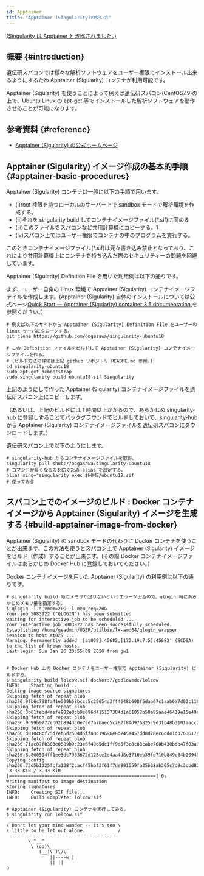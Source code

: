 ```yaml
---
id: Apptainer
title: "Apptainer (Singularity)の使い方"
---
```


[(Singularity は Apptainer と改称されました。)](https://github.com/apptainer/singularity)

## 概要 {#introduction}

遺伝研スパコンでは様々な解析ソフトウェアをユーザー権限でインストール出来るようにするため Apptainer (Sigularity) コンテナが利用可能です。

Apptainer (Sigularity) を使うことによって例えば遺伝研スパコン(CentOS7.9)の上で、Ubuntu Linux の apt-get 等でインストールした解析ソフトウェアを動作させることが可能になります。



## 参考資料 {#reference}

- [Apptainer (Sigularity) の公式ホームページ](https://apptainer.org/)


## Apptainer (Sigularity) イメージ作成の基本的手順 {#apptainer-basic-procedures}

Apptainer (Sigularity) コンテナは一般に以下の手順で用います。

- (i)root 権限を持つローカルのサーバー上で sandbox モードで解析環境を作成する。
- (ii)それを singularity build してコンテナイメージファイル(*.sif)に固める
- (iii)このファイルをスパコンなど共用計算機にコピーする。1
- (iv)スパコン上ではユーザー権限でコンテナの中のプログラムを実行する。

このときコンテナイメージファイル(*.sif)は元々書き込み禁止となっており、これにより共用計算機上にコンテナを持ち込んだ際のセキュリティーの問題を回避しています。

Apptainer (Sigularity) Definition File を用いた利用例は以下の通りです。

まず、ユーザー自身の Linux 環境で Apptainer (Sigularity) コンテナイメージファイルを作成します。(Apptainer (Sigularity) 自体のインストールについては公式ページ[Quick Start — Apptainer (Sigularity) container 3.5 documentation ](https://sylabs.io/guides/3.5/user-guide/quick_start.html)を参照ください。）


```
# 例えば以下のサイトから Apptainer (Sigularity) Definition File をユーザーの linux サーバにクローンする。
git clone https://github.com/oogasawa/singularity-ubuntu18

# この Definition ファイルをビルドして Apptainer (Sigularity) コンテナイメージファイルを作る。
# (ビルド方法の詳細は上記 github リポジトリ README.md 参照.)
cd singularity-ubuntu18
sudo apt-get debootstrap
sudo singularity build ubuntu18.sif Singularity
```


上記のようにして作った Apptainer (Sigularity) コンテナイメージファイルを遺伝研スパコン上にコピーします。

（あるいは、上記のビルドには 1 時間以上かかるので、あらかじめ singularity-hub に登録しすることでバックグラウンドでビルドしておいて、singularity-hub から Apptainer (Sigularity) コンテナイメージファイルを遺伝研スパコンにダウンロードします。）

遺伝研スパコン上で以下のようにします。


```
# singularity-hub からコンテナイメージファイルを取得。
singularity pull shub://oogasawa/singularity-ubuntu18
# コマンドが長くなるのを防ぐため alias を設定する。
alias sing="singularity exec $HOME/ubuntu18.sif
# 使ってみる
```


## スパコン上でのイメージのビルド : Docker コンテナイメージから Apptainer (Sigularity) イメージを生成する {#build-apptainer-image-from-docker}

Apptainer (Sigularity) の sandbox モードの代わりに Docker コンテナを使うことが出来ます。この方法を使うとスパコン上で Apptainer (Sigularity) イメージをビルド（作成）することが出来ます。(その際 Docker コンテナイメージファイルはあらかじめ Docker Hub に登録しておいてください。）


Docker コンテナイメージを用いた Apptainer (Sigularity) の利用例は以下の通りです。
```
# singularity build 時にメモリが足りないというエラーが出るので、qlogin 時にあらかじめメモリ量を指定する。
$ qlogin -l s_vmem=20G -l mem_req=20G
Your job 5083922 ("QLOGIN") has been submitted
waiting for interactive job to be scheduled ...
Your interactive job 5083922 has been successfully scheduled.
Establishing /home/geadmin/UGER/utilbin/lx-amd64/qlogin_wrapper
session to host at029 ...
Warning: Permanently added '[at029]:45682,[172.19.7.5]:45682' (ECDSA)
to the list of known hosts.
Last login: Sun Jan 26 20:55:09 2020 from gw1


# Docker Hub 上の Docker コンテナをユーザー権限で Apptainer (Sigularity) ビルドする。
$ singularity build lolcow.sif docker://godlovedc/lolcow
INFO:    Starting build...
Getting image source signatures
Skipping fetch of repeat blob
sha256:9fb6c798fa41e509b58bccc5c29654c3ff4648b608f5daa67c1aab6a7d02c118
Skipping fetch of repeat blob
sha256:3b61febd4aefe982e0cb9c696d415137384d1a01052b50a85aae46439e15e49a
Skipping fetch of repeat blob
sha256:9d99b9777eb02b8943c0e72d7a7baec5c782f8fd976825c9d3fb48b3101aacc2
Skipping fetch of repeat blob
sha256:d010c8cf75d7eb5d2504d5ffa0d19696e8d745a457dd8d28ec6dd41d3763617e
Skipping fetch of repeat blob
sha256:7fac07fb303e0589b9c23e6f49d5dc1ff9d6f3c8c88cabe768b430bdb47f03a9
Skipping fetch of repeat blob
sha256:8e860504ff1ee5dc7953672d128ce1e4aa4d8e3716eb39fe710b849c64b20945
Copying config sha256:73d5b1025fbfa138f2cacf45bbf3f61f7de891559fa25b28ab365c7d9c3cbd82
 3.33 KiB / 3.33 KiB [======================================================] 0s
Writing manifest to image destination
Storing signatures
INFO:    Creating SIF file...
INFO:    Build complete: lolcow.sif

# Apptainer (Sigularity) コンテナを実行してみる。
$ singularity run lolcow.sif
 ________________________________________
/ Don't let your mind wander -- it's too \
\ little to be let out alone.            /
 ----------------------------------------
        \ ^__^
         \ (oo)\_______
            (__)\ )\/\
                ||----w |
                || ||
o
```

